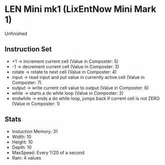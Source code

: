 # LEN Mini mk1 (LixEntNow Mini Mark 1)
Unfinished

## Instruction Set
- +1 -> increment current cell (Value in Composter: 5)
- -1 -> decrement current cell (Value in Composter: 3)
- rotate -> rotate to next cell (Value in Composter: 4)
- input -> read input and put value in currently active cell (Value in Composter: 7)
- output -> write current cell value to output (Value in Composter: 6)
- while -> starts a do while loop (Value in Composter: 2)
- endwhile -> ends a do while loop, jumps back if current cell is not ZERO (Value in Composter: 1)

## Stats
- Instuction Memory: 31
- Width: 10
- Height: 10
- Depth: 10
- MaxSpeed: Every ?/20 of a second
- Ram: 4 values
